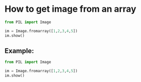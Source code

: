 # How to get image from an array

```python
from PIL import Image

im = Image.fromarray([1,2,3,4,5])
im.show()
```


## Example: 
```python
from PIL import Image

im = Image.fromarray([1,2,3,4,5])
im.show()
```

